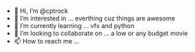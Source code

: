 - 👋 Hi, I’m @cptrock
- 👀 I’m interested in ... everthing cuz things are awesome
- 🌱 I’m currently learning ... vfx and python
- 💞️ I’m looking to collaborate on ... a low  or any budget movie
- 📫 How to reach me ...

<!---
cptrock/cptrock is a ✨ special ✨ repository because its `README.md` (this file) appears on your GitHub profile.
You can click the Preview link to take a look at your changes.
--->
